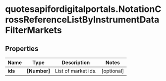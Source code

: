 # quotesapifordigitalportals.NotationCrossReferenceListByInstrumentDataFilterMarkets

## Properties

Name | Type | Description | Notes
------------ | ------------- | ------------- | -------------
**ids** | **[Number]** | List of market ids. | [optional] 


